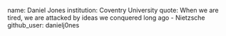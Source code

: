 name: Daniel Jones
institution: Coventry University
quote: When we are tired, we are attacked by ideas we conquered long ago - Nietzsche
github_user: danielj0nes